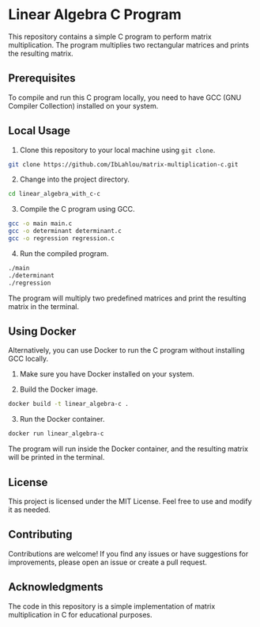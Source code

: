 # Linear Algebra C Program

This repository contains a simple C program to perform matrix multiplication. The program multiplies two rectangular matrices and prints the resulting matrix.

## Prerequisites

To compile and run this C program locally, you need to have GCC (GNU Compiler Collection) installed on your system.

## Local Usage

1. Clone this repository to your local machine using `git clone`.

```bash
git clone https://github.com/IbLahlou/matrix-multiplication-c.git
```

2. Change into the project directory.

```bash
cd linear_algebra_with_c-c
```

3. Compile the C program using GCC.

```bash
gcc -o main main.c
gcc -o determinant determinant.c
gcc -o regression regression.c
```

4. Run the compiled program.

```bash
./main
./determinant
./regression
```

The program will multiply two predefined matrices and print the resulting matrix in the terminal.

## Using Docker

Alternatively, you can use Docker to run the C program without installing GCC locally.

1. Make sure you have Docker installed on your system.

2. Build the Docker image.

```bash
docker build -t linear_algebra-c .
```

3. Run the Docker container.

```bash
docker run linear_algebra-c
```

The program will run inside the Docker container, and the resulting matrix will be printed in the terminal.

## License

This project is licensed under the MIT License. Feel free to use and modify it as needed.

## Contributing

Contributions are welcome! If you find any issues or have suggestions for improvements, please open an issue or create a pull request.

## Acknowledgments

The code in this repository is a simple implementation of matrix multiplication in C for educational purposes.
